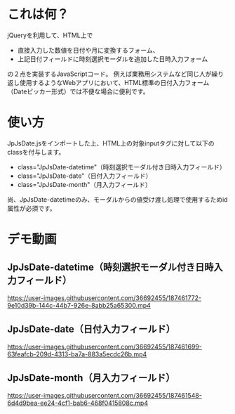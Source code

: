 # これは何？

jQueryを利用して、HTML上で

- 直接入力した数値を日付や月に変換するフォーム、
- 上記日付フィールドに時刻選択モーダルを追加した日時入力フォーム

の２点を実装するJavaScriptコード。
例えば業務用システムなど同じ人が繰り返し使用するようなWebアプリにおいて、HTML標準の日付入力フォーム（Dateピッカー形式）では不便な場合に便利です。

# 使い方

JpJsDate.jsをインポートした上、HTML上の対象inputタグに対して以下のclassを付与します。
- class="JpJsDate-datetime"（時刻選択モーダル付き日時入力フィールド）
- class="JpJsDate-date"（日付入力フィールド）
- class="JpJsDate-month"（月入力フィールド）

尚、JpJsDate-datetimeのみ、モーダルからの値受け渡し処理で使用するためid属性が必須です。

# デモ動画

## JpJsDate-datetime（時刻選択モーダル付き日時入力フィールド）

https://user-images.githubusercontent.com/36692455/187461772-9e10d39b-144c-44b7-926e-8abb25a65300.mp4


## JpJsDate-date（日付入力フィールド）

https://user-images.githubusercontent.com/36692455/187461699-63feafcb-209d-4313-ba7a-883a5ecdc26b.mp4


## JpJsDate-month（月入力フィールド）

https://user-images.githubusercontent.com/36692455/187461548-6d4d9bea-ee24-4cf1-bab6-468f0415808c.mp4

